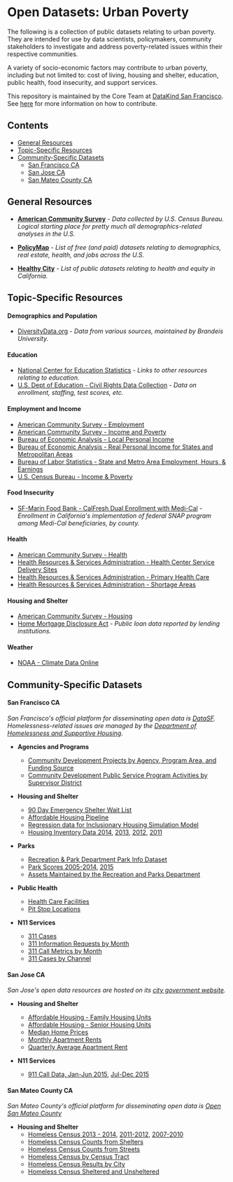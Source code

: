# Open Datasets: Urban Poverty

The following is a collection of public datasets relating to urban poverty. They are intended for use  by data scientists, policymakers, community stakeholders to investigate and address poverty-related issues within their respective communities.

A variety of socio-economic factors may contribute to urban poverty, including but not limited to: cost of living, housing and shelter, education, public health, food insecurity, and support services.

This repository is maintained by the Core Team at [DataKind San Francisco](http://www.datakind.org/chapters/datakind-sf). See [here]() for more information on how to contribute.

## Contents
* [General Resources](#general-resources)
* [Topic-Specific Resources](#topic-specific-resources)
* [Community-Specific Datasets](#community-specific-datasets)
  * [San Francisco CA](#san-francisco-ca)
  * [San Jose CA](#san-jose-ca)
  * [San Mateo County CA](#san-mateo-county-ca)

## General Resources

* **[American Community Survey](http://bit.ly/1M2wMJQ)** - _Data collected by U.S. Census Bureau. Logical starting place for pretty much all demographics-related analyses in the U.S._

* **[PolicyMap](http://bit.ly/2FjI2VN)** - _List of free (and paid) datasets relating to demographics, real estate, health, and jobs across the U.S._

* **[Healthy City](http://www.healthycity.org/about/data/)** - _List of public datasets relating to health and equity in California._


## Topic-Specific Resources

#### Demographics and Population
* [DiversityData.org](http://bit.ly/2oDWSNs) - _Data from various sources, maintained by Brandeis University._

#### Education
* [National Center for Education Statistics](http://bit.ly/2l1J4Yl) - _Links to other resources relating to education._
* [U.S. Dept of Education - Civil Rights Data Collection](http://bit.ly/2CZH8sE) - _Data on enrollment, staffing, test scores, etc._

#### Employment and Income
* [American Community Survey - Employment](http://bit.ly/2oGQHIx)
* [American Community Survey - Income and Poverty](http://bit.ly/2FegEp7)
* [Bureau of Economic Analysis - Local Personal Income](http://bit.ly/2FcfLNH)
* [Bureau of Economic Analysis - Real Personal Income for States and Metropolitan Areas](http://bit.ly/2h4riE5)
* [Bureau of Labor Statistics - State and Metro Area Employment, Hours, & Earnings](http://bit.ly/2HZZGfZ)
* [U.S. Census Bureau - Income & Poverty](http://bit.ly/2z01e41)

#### Food Insecurity
* [SF-Marin Food Bank - CalFresh Dual Enrollment with Medi-Cal](http://tabsoft.co/2HiQoKT) - _Enrollment in California's implementation of federal SNAP program among Medi-Cal beneficiaries, by county._

#### Health
* [American Community Survey - Health](http://bit.ly/2F96NAR)
* [Health Resources & Services Administration - Health Center Service Delivery Sites](http://bit.ly/2FC7B4U)
* [Health Resources & Services Administration - Primary Health Care](http://bit.ly/2oPtcx6)
* [Health Resources & Services Administration - Shortage Areas](http://bit.ly/2jwIJBl)

#### Housing and Shelter
* [American Community Survey - Housing](http://bit.ly/2F9j8sF)
* [Home Mortgage Disclosure Act](http://bit.ly/2oM5GQA) - _Public loan data reported by lending institutions._

#### Weather
* [NOAA - Climate Data Online](http://bit.ly/2tcqLZX)

## Community-Specific Datasets

#### San Francisco CA
_San Francisco's official platform for disseminating open data is [DataSF](https://datasf.org/opendata/). Homelessness-related issues are managed by the [Department of Homelessness and Supportive Housing](http://hsh.sfgov.org/)._

* **Agencies and Programs**
  * [Community Development Projects by Agency, Program Area, and Funding Source](http://bit.ly/2tdR5mv)
  * [Community Development Public Service Program Activities by Supervisor District](http://bit.ly/2CWqTwh)


* **Housing and Shelter**
  * [90 Day Emergency Shelter Wait List](http://bit.ly/2FORuhM)
  * [Affordable Housing Pipeline](http://bit.ly/2oFt2rR)
  * [Regression data for Inclusionary Housing Simulation Model](http://bit.ly/2Fcyfld)
  * [Housing Inventory Data 2014](http://bit.ly/2oNDay7), [2013](http://bit.ly/2oKExyv), [2012](http://bit.ly/2CWNybM), [2011](http://bit.ly/2oNKVUy)


* **Parks**
  * [Recreation & Park Department Park Info Dataset](http://bit.ly/2t9PhuU)
  * [Park Scores 2005-2014](http://bit.ly/2FPWzqg), [2015](http://bit.ly/2FjxyG1)
  * [Assets Maintained by the Recreation and Parks Department](http://bit.ly/2FbGeLc)


* **Public Health**
  * [Health Care Facilities](http://bit.ly/2H134FT)
  * [Pit Stop Locations](http://bit.ly/2FkAoug)


* **N11 Services**
  * [311 Cases](http://bit.ly/2Fk5PFa)
  * [311 Information Requests by Month](http://bit.ly/2H1y5Kb)
  * [311 Call Metrics by Month](http://bit.ly/2I3iI5c)
  * [311 Cases by Channel](http://bit.ly/2F9QCav)

#### San Jose CA
_San Jose's open data resources are hosted on its [city government website](https://data.sanjoseca.gov//home)._

* **Housing and Shelter**
  * [Affordable Housing - Family Housing Units](http://bit.ly/2D9ncTZ)
  * [Affordable Housing - Senior Housing Units](http://bit.ly/2oRed5s)
  * [Median Home Prices](http://bit.ly/2D9bdGh)
  * [Monthly Apartment Rents](http://bit.ly/2Fi2zLr)
  * [Quarterly Average Apartment Rent](http://bit.ly/2FpUKPQ)


* **N11 Services**
  * [911 Call Data, Jan-Jun 2015](http://bit.ly/2G5D6BV), [Jul-Dec 2015](http://bit.ly/2G32pVa)

#### San Mateo County CA
_San Mateo County's official platform for disseminating open data is [Open San Mateo County](https://data.smcgov.org/)_

* **Housing and Shelter**
  * [Homeless Census 2013 - 2014](http://bit.ly/2DfzI4F), [2011-2012](http://bit.ly/2IcZuKt), [2007-2010](http://bit.ly/2FCoHzz)
  * [Homeless Census Counts from Shelters](http://bit.ly/2FBtnWr)
  * [Homeless Census Counts from Streets](http://bit.ly/2tzcre8)
  * [Homeless Census by Census Tract](http://bit.ly/2Gbwhii)
  * [Homeless Census Results by City](http://bit.ly/2FHPxpK)
  * [Homeless Census Sheltered and Unsheltered](http://bit.ly/2FHMi1A)
